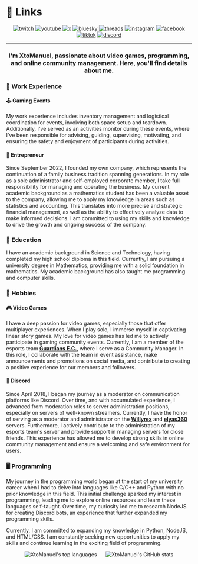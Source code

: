 # :link: Links

<div align="center">

[![twitch](https://img.shields.io/badge/Twitch-xtomanuel-blueviolet?style=for-the-badge&logo=twitch)](https://www.twitch.tv/xtomanuel)
[![youtube](https://img.shields.io/badge/YouTube-@XtoManuel__-red?style=for-the-badge&logo=youtube)](https://www.youtube.com/@XtoManuel_)
[![x](https://img.shields.io/badge/X-@XtoManuel__-black?style=for-the-badge&logo=x)](https://www.x.com/XtoManuel_)
[![bluesky](https://img.shields.io/badge/BlueSky-@xtomanuel.bsky.social-blue?style=for-the-badge&logo=bluesky)](https://bsky.app/profile/xtomanuel.bsky.social)
[![threads](https://img.shields.io/badge/Threads-@xtomanuel-black?style=for-the-badge&logo=threads)](https://www.threads.net/@xtomanuel)
[![instagram](https://img.shields.io/badge/Instagram-@xtomanuel-brown?style=for-the-badge&logo=instagram)](https://instagram.com/xtomanuel)
[![facebook](https://img.shields.io/badge/Facebook-@XtoManuel-blue?style=for-the-badge&logo=facebook)](https://facebook.com/XtoManuel)
[![tiktok](https://img.shields.io/badge/TikTok-@xtomanuel-black?style=for-the-badge&logo=tiktok)](https://www.tiktok.com/@xtomanuel)
[![discord](https://img.shields.io/badge/Discord-xtomha96-mediumslateblue?style=for-the-badge&logo=discord)](https://discord.com/users/331748715050172417)

</div>

___

<h3 align="center">I'm XtoManuel, passionate about video games, programming, and online community management. Here, you'll find details about me.</h3>

### :briefcase: Work Experience

#### :joystick: Gaming Events

My work experience includes inventory management and logistical coordination for events, involving both space setup and teardown. Additionally, I've served as an activities monitor during these events, where I've been responsible for advising, guiding, supervising, motivating, and ensuring the safety and enjoyment of participants during activities.

#### :office: Entrepreneur

Since September 2022, I founded my own company, which represents the continuation of a family business tradition spanning generations. In my role as a sole administrator and self-employed corporate member, I take full responsibility for managing and operating the business. My current academic background as a mathematics student has been a valuable asset to the company, allowing me to apply my knowledge in areas such as statistics and accounting. This translates into more precise and strategic financial management, as well as the ability to effectively analyze data to make informed decisions. I am committed to using my skills and knowledge to drive the growth and ongoing success of the company.

### :school: Education

I have an academic background in Science and Technology, having completed my high school diploma in this field. Currently, I am pursuing a university degree in Mathematics, providing me with a solid foundation in mathematics. My academic background has also taught me programming and computer skills.

### :game_die: Hobbies

#### :video_game: Video Games

I have a deep passion for video games, especially those that offer multiplayer experiences. When I play solo, I immerse myself in captivating linear story games. My love for video games has led me to actively participate in gaming community events. Currently, I am a member of the esports team **[Guardians E.C.](https://discord.gg/e5c4CfWwdY 'Discord Link')**, where I serve as a Community Manager. In this role, I collaborate with the team in event assistance, make announcements and promotions on social media, and contribute to creating a positive experience for our members and followers.

#### :speech_balloon: Discord

Since April 2018, I began my journey as a moderator on communication platforms like Discord. Over time, and with accumulated experience, I advanced from moderation roles to server administration positions, especially on servers of well-known streamers. Currently, I have the honor of serving as a moderator and administrator on the **[Willyrex](https://discord.gg/willyrex 'Discord Link')** and **[elyas360](https://discord.gg/elyas360 'Discord Link')** servers. Furthermore, I actively contribute to the administration of my esports team's server and provide support in managing servers for close friends. This experience has allowed me to develop strong skills in online community management and ensure a welcoming and safe environment for users.

### :desktop_computer: Programming

My journey in the programming world began at the start of my university career when I had to delve into languages like C/C++ and Python with no prior knowledge in this field. This initial challenge sparked my interest in programming, leading me to explore online resources and learn these languages self-taught. Over time, my curiosity led me to research NodeJS for creating Discord bots, an experience that further expanded my programming skills.

Currently, I am committed to expanding my knowledge in Python, NodeJS, and HTML/CSS. I am constantly seeking new opportunities to apply my skills and continue learning in the exciting field of programming.

<div align="center">
<img alt="XtoManuel's top languages" src="https://github-readme-stats-xtomanuel-projects.vercel.app/api/top-langs/?username=XtoManuel&layout=compact&theme=transparent">
&nbsp;&nbsp;&nbsp;&nbsp;
<img alt="XtoManuel's GitHub stats" src="https://github-readme-stats-xtomanuel-projects.vercel.app/api?username=XtoManuel&show_icons=true&theme=transparent">
</div>
